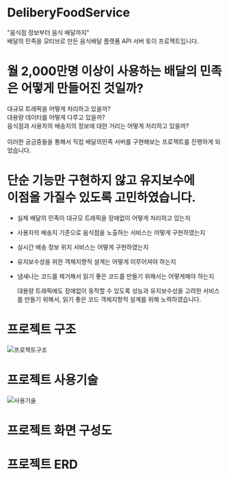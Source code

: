 # DeliberyFoodService

"음식점 정보부터 음식 배달까지"<br>
배달의 민족을 모티브로 만든 음식배달 플랫폼 API 서버 토이 프로젝트입니다.

  
# 월 2,000만명 이상이 사용하는 배달의 민족은 어떻게 만들어진 것일까?

대규모 트래픽을 어떻게 처리하고 있을까?<br>
대용량 데이터를 어떻게 다루고 있을까?<br>
음식점과 사용자의 배송지의 정보에 대한 거리는 어떻게 처리하고 있을까?<br><br>
이러한 궁금증들을 통해서 직접 배달의민족 서버를 구현해보는 프로젝트를 진행하게 되었습니다.
  
# 단순 기능만 구현하지 않고 유지보수에 <br> 이점을 가질수 있도록 고민하였습니다.
  
* 실제 배달의 민족이 대규모 트래픽을 장애없이 어떻게 처리하고 있는지
* 사용자의 배송지 기준으로 음식점을 노출하는 서비스는 어떻게 구현하였는지
* 실시간 배송 정보 위치 서비스는 어떻게 구현하였는지
* 유지보수성을 위한 객체지향적 설계는 어떻게 이루어져야 하는지
* 냄새나는 코드를 제거해서 읽기 좋은 코드를 만들기 위해서는 어떻게해야 하는지
 
  대용량 트래픽에도 장애없이 동작할 수 있도록 성능과 유지보수성을 고려한 서비스를 만들기 위해서, 읽기 좋은 코드 객체지향적 설계를 위해 노력하였습니다.

# 프로젝트 구조

![프로젝트구조](https://user-images.githubusercontent.com/80434153/138026837-50824929-d785-4eca-969f-1ff1e2c54761.png)

# 프로젝트 사용기술

![사용기술](https://user-images.githubusercontent.com/80434153/138026855-6253e281-c69a-49d9-903a-97dda97bfea0.png)

# 프로젝트 화면 구성도


# 프로젝트 ERD
